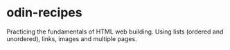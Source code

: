 # odin-recipes
Practicing the fundamentals of HTML web building.
Using lists (ordered and unordered), links, images and multiple pages.
